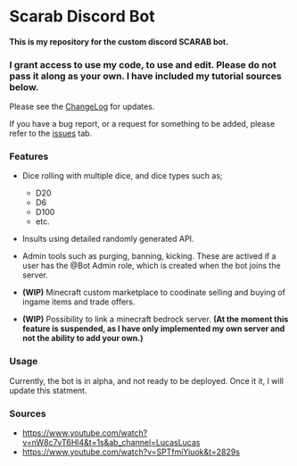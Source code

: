 # **Scarab Discord Bot**



#### This is my repository for the custom discord SCARAB bot.

### I grant access to use my code, to use and edit. **Please do not pass it along as your own.** I have included my tutorial sources below.

Please see the [ChangeLog](https://github.com/Soulsender/scarabbot/blob/master/CHANGELOG.md) for updates.

If you have a bug report, or a request for something to be added, please refer to the [issues](https://github.com/Soulsender/scarabbot/issues) tab.

### **Features**
- Dice rolling with multiple dice, and dice types such as;
  - D20
  - D6
  - D100
  - etc.

- Insults using detailed randomly generated API.
- Admin tools such as purging, banning, kicking. These are actived if a user has the @Bot Admin role, which is created when the bot joins the server. 

- **(WIP)** Minecraft custom marketplace to coodinate selling and buying of ingame items and trade offers.
- **(WIP)** Possibility to link a minecraft bedrock server. **(At the moment this feature is suspended, as I have only implemented my own server and not the ability to add your own.)**

### **Usage**
Currently, the bot is in alpha, and not ready to be deployed. Once it it, I will update this statment.

### **Sources**
 - https://www.youtube.com/watch?v=nW8c7vT6Hl4&t=1s&ab_channel=LucasLucas
 - https://www.youtube.com/watch?v=SPTfmiYiuok&t=2829s
